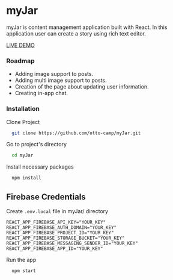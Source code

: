 
# myJar

myJar is content management application built with React. 
 In this application user can create a story using rich text editor.
 

[LIVE DEMO](https://myjar-8ff23.web.app/)
### Roadmap

- Adding image support to posts.
- Adding multi image support to posts.
- Creation of the page about updating user information.
- Creating in-app chat.
### Installation

Clone Project

```bash
  git clone https://github.com/otto-camp/myJar.git
```

Go to project's directory

```bash
  cd myJar
```

Install necessary packages

```bash
  npm install
```


## Firebase Credentials

Create `.env.local` file in myJar/ directory

```
REACT_APP_FIREBASE_API_KEY="YOUR_KEY"
REACT_APP_FIREBASE_AUTH_DOMAIN="YOUR_KEY"
REACT_APP_FIREBASE_PROJECT_ID="YOUR_KEY"
REACT_APP_FIREBASE_STORAGE_BUCKET="YOUR_KEY"
REACT_APP_FIREBASE_MESSAGING_SENDER_ID="YOUR_KEY"
REACT_APP_FIREBASE_APP_ID="YOUR_KEY"
```

Run the app

```bash
  npm start
```

  
